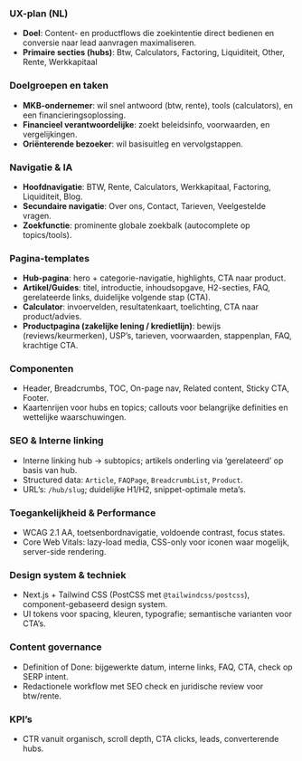 ### UX-plan (NL)

- **Doel**: Content- en productflows die zoekintentie direct bedienen en conversie naar lead aanvragen maximaliseren.
- **Primaire secties (hubs)**: Btw, Calculators, Factoring, Liquiditeit, Other, Rente, Werkkapitaal

### Doelgroepen en taken
- **MKB-ondernemer**: wil snel antwoord (btw, rente), tools (calculators), en een financieringsoplossing.
- **Financieel verantwoordelijke**: zoekt beleidsinfo, voorwaarden, en vergelijkingen.
- **Oriënterende bezoeker**: wil basisuitleg en vervolgstappen.

### Navigatie & IA
- **Hoofdnavigatie**: BTW, Rente, Calculators, Werkkapitaal, Factoring, Liquiditeit, Blog.
- **Secundaire navigatie**: Over ons, Contact, Tarieven, Veelgestelde vragen.
- **Zoekfunctie**: prominente globale zoekbalk (autocomplete op topics/tools).

### Pagina-templates
- **Hub-pagina**: hero + categorie-navigatie, highlights, CTA naar product.
- **Artikel/Guides**: titel, introductie, inhoudsopgave, H2-secties, FAQ, gerelateerde links, duidelijke volgende stap (CTA).
- **Calculator**: invoervelden, resultatenkaart, toelichting, CTA naar product/advies.
- **Productpagina (zakelijke lening / kredietlijn)**: bewijs (reviews/keurmerken), USP’s, tarieven, voorwaarden, stappenplan, FAQ, krachtige CTA.

### Componenten
- Header, Breadcrumbs, TOC, On-page nav, Related content, Sticky CTA, Footer.
- Kaartenrijen voor hubs en topics; callouts voor belangrijke definities en wettelijke waarschuwingen.

### SEO & Interne linking
- Interne linking hub → subtopics; artikels onderling via ‘gerelateerd’ op basis van hub.
- Structured data: `Article`, `FAQPage`, `BreadcrumbList`, `Product`.
- URL’s: `/hub/slug`; duidelijke H1/H2, snippet-optimale meta’s.

### Toegankelijkheid & Performance
- WCAG 2.1 AA, toetsenbordnavigatie, voldoende contrast, focus states.
- Core Web Vitals: lazy-load media, CSS-only voor iconen waar mogelijk, server-side rendering.

### Design system & techniek
- Next.js + Tailwind CSS (PostCSS met `@tailwindcss/postcss`), component-gebaseerd design system.
- UI tokens voor spacing, kleuren, typografie; semantische varianten voor CTA’s.

### Content governance
- Definition of Done: bijgewerkte datum, interne links, FAQ, CTA, check op SERP intent.
- Redactionele workflow met SEO check en juridische review voor btw/rente.

### KPI’s
- CTR vanuit organisch, scroll depth, CTA clicks, leads, converterende hubs.

